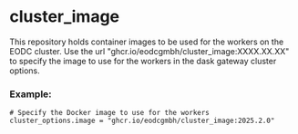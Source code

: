 
# cluster_image

This repository holds container images to be used for the workers on the EODC
cluster. Use the url "ghcr.io/eodcgmbh/cluster_image:XXXX.XX.XX" to specify the
image to use for the workers in the dask gateway cluster options.


### Example:

    # Specify the Docker image to use for the workers
    cluster_options.image = "ghcr.io/eodcgmbh/cluster_image:2025.2.0"